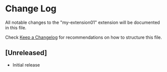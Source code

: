 # Change Log

All notable changes to the "my-extension01" extension will be documented in this file.

Check [Keep a Changelog](http://keepachangelog.com/) for recommendations on how to structure this file.

## [Unreleased]

- Initial release
